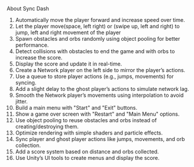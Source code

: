 About Sync Dash

1. Automatically move the player forward and increase speed over time.  
2. Let the player move(space, left right) or (swipe up, left and right) to jump, left and right movement of the player
3. Spawn obstacles and orbs randomly using object pooling for better performance.  
4. Detect collisions with obstacles to end the game and with orbs to increase the score.  
5. Display the score and update it in real-time.  
6. Create a Network player on the left side to mirror the player’s actions.  
7. Use a queue to store player actions (e.g., jumps, movements) for syncing.  
8. Add a slight delay to the ghost player’s actions to simulate network lag.  
9. Smooth the Network player’s movements using interpolation to avoid jitter.  
10. Build a main menu with "Start" and "Exit" buttons.  
11. Show a game over screen with "Restart" and "Main Menu" options.    
12. Use object pooling to reuse obstacles and orbs instead of creating/destroying them.  
13. Optimize rendering with simple shaders and particle effects.  
14. Sync player and ghost player actions like jumps, movements, and orb collection.    
15. Add a score system based on distance and orbs collected.  
16. Use Unity’s UI tools to create menus and display the score.
